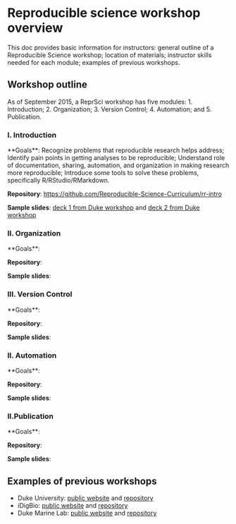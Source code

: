 <h1>Reproducible science workshop overview</h1>

This doc provides basic information for instructors: general outline of a Reproducible Science workshop; location of materials; instructor skills needed for each module; examples of previous workshops.

<h2>Workshop outline</h2>

As of September 2015, a ReprSci workshop has five modules: 1. Introduction; 2. Organization; 3. Version Control; 4. Automation; and 5. Publication. 

<h3>I. Introduction</h3>
**Goals**: Recognize problems that reproducible research helps address; Identify pain points in getting analyses to be reproducible; Understand role of documentation, sharing, automation, and organization in making research more reproducible; Introduce some tools to solve these problems, specifically R/RStudio/RMarkdown.

**Repository**: https://github.com/Reproducible-Science-Curriculum/rr-intro 

**Sample slides**: [deck 1 from Duke workshop](http://reproducible-science-curriculum.github.io/2015-05-14-reproducible-science-duke/intro-slides/intro-01-slides.html) and [deck 2 from Duke workshop](http://reproducible-science-curriculum.github.io/2015-05-14-reproducible-science-duke/intro-slides/intro-02-slides.html)

<h3>II. Organization</h3>
**Goals**:

**Repository**:

**Sample slides**:

<h3>III. Version Control</h3>
**Goals**:

**Repository**:

**Sample slides**:

<h3>II. Automation</h3>
**Goals**:

**Repository**:

**Sample slides**:

<h3>II.Publication</h3>
**Goals**:

**Repository**:

**Sample slides**:


<h2>Examples of previous workshops</h2>  

* Duke University: [public website](http://reproducible-science-curriculum.github.io/2015-05-14-reproducible-science-duke/) and [repository](https://github.com/Reproducible-Science-Curriculum/2015-05-14-reproducible-science-duke)
* iDigBio: [public website](http://reproducible-science-curriculum.github.io/2015-06-01-reproducible-science-idigbio/) and [repository](https://github.com/Reproducible-Science-Curriculum/2015-06-01-reproducible-science-idigbio)
* Duke Marine Lab: [public website](http://reproducible-science-curriculum.github.io/2015-09-24-reproducible-science-duml/) and [repository](https://github.com/Reproducible-Science-Curriculum/2015-09-24-reproducible-science-duml)


